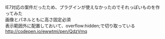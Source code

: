 IE7対応の案件だったため、プラグインが使えなかったのでそれっぽいものを作ってみた  
画像とパネルともに高さ固定必須  
表示範囲外に配置しておいて、overflow:hidden;で切り取っている  
http://codepen.io/ewwtmi/pen/QdzVmq